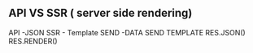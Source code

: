 ## API VS SSR ( server side rendering)

API -JSON                          SSR - Template
SEND -DATA                         SEND TEMPLATE
RES.JSON()                         RES.RENDER()